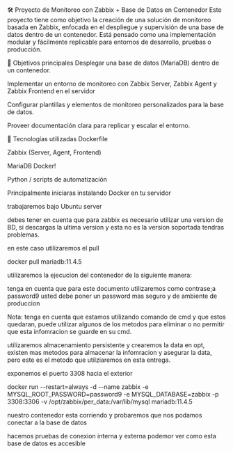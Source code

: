 🛠 Proyecto de Monitoreo con Zabbix + Base de Datos en Contenedor
Este proyecto tiene como objetivo la creación de una solución de monitoreo basada en Zabbix, enfocada en el despliegue y supervisión de una base de datos dentro de un contenedor. Está pensado como una implementación modular y fácilmente replicable para entornos de desarrollo, pruebas o producción.

🎯 Objetivos principales
Desplegar una base de datos (MariaDB) dentro de un contenedor.

Implementar un entorno de monitoreo con Zabbix Server, Zabbix Agent y Zabbix Frontend en el servidor

Configurar plantillas y elementos de monitoreo personalizados para la base de datos.

Proveer documentación clara para replicar y escalar el entorno.

🔧 Tecnologías utilizadas
Dockerfile

Zabbix (Server, Agent, Frontend)

MariaDB Docker!

Python / scripts de automatización



Principalmente iniciaras instalando Docker en tu servidor 

trabajaremos bajo Ubuntu server

debes tener en cuenta que para zabbix es necesario utilizar una version de BD, si descargas la ultima version y esta no es la version soportada tendras problemas.

en este caso utilizaremos el pull

docker pull mariadb:11.4.5

utilizaremos la ejecucion del contenedor de la siguiente manera:

tenga en cuenta que para este documento utilizaremos como contrase;a password9 usted debe poner un password mas seguro y de ambiente de produccion 

Nota: tenga en cuenta que estamos utilizando comando de cmd y que estos quedaran, puede utilizar algunos de los metodos para eliminar o no permitir que esta infomracion se guarde en su cmd.

utilizaremos almacenamiento persistente y crearemos la data en opt, existen mas metodos para almacenar la infomracion y asegurar la data, pero este es el metodo que utilziaremos en esta entrega.

exponemos el puerto 3308 hacia el exterior

docker run --restart=always -d --name zabbix -e MYSQL_ROOT_PASSWORD=password9 -e MYSQL_DATABASE=zabbix -p 3308:3306 -v /opt/zabbix/per_data:/var/lib/mysql mariadb:11.4.5

nuestro contenedor esta corriendo y probaremos que nos podamos conectar a la base de datos

hacemos pruebas de conexion interna y externa podemor ver como esta base de datos es accesible

